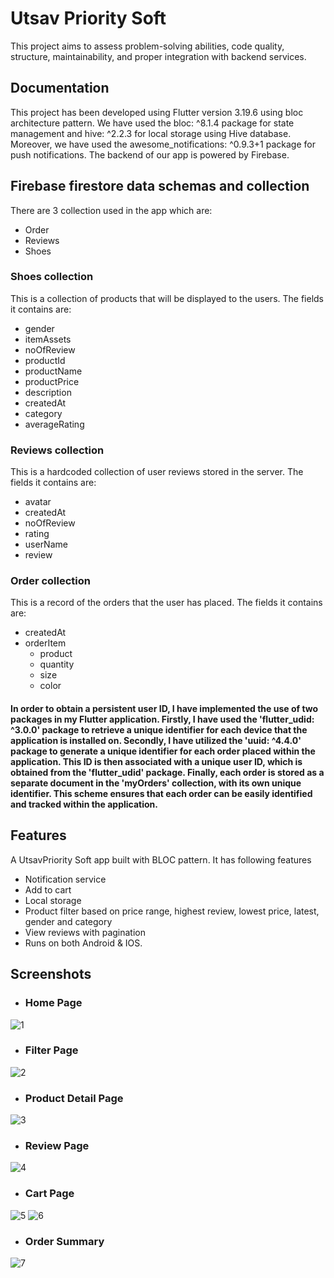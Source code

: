 
# Utsav Priority Soft

This project aims to assess problem-solving abilities, code quality, structure, maintainability, and proper integration with backend services.


## Documentation

This project has been developed using Flutter version 3.19.6 using bloc architecture pattern. We have used the bloc: ^8.1.4 package for state management and hive: ^2.2.3 for local storage using Hive database. Moreover, we have used the awesome_notifications: ^0.9.3+1 package for push notifications. The backend of our app is powered by Firebase.

## Firebase firestore data schemas and collection

There are 3 collection used in the app which are:
- Order
- Reviews
- Shoes

### Shoes collection
This is a collection of products that will be displayed to the users. The fields it contains are:
- gender
- itemAssets
- noOfReview
- productId
- productName
- productPrice
- description
- createdAt
- category
- averageRating

### Reviews collection
This is a hardcoded collection of user reviews stored in the server. The fields it contains are:
- avatar
- createdAt
- noOfReview
- rating
- userName
- review

### Order collection
This is a record of the orders that the user has placed. The fields it contains are:
- createdAt
- orderItem 
    - product
    - quantity
    - size
    - color

#### In order to obtain a persistent user ID, I have implemented the use of two packages in my Flutter application. Firstly, I have used the 'flutter_udid: ^3.0.0' package to retrieve a unique identifier for each device that the application is installed on. Secondly, I have utilized the 'uuid: ^4.4.0' package to generate a unique identifier for each order placed within the application. This ID is then associated with a unique user ID, which is obtained from the 'flutter_udid' package. Finally, each order is stored as a separate document in the 'myOrders' collection, with its own unique identifier. This scheme ensures that each order can be easily identified and tracked within the application.

## Features
A UtsavPriority Soft app built with BLOC pattern. It has following features
- Notification service
- Add to cart
- Local storage
- Product filter based on price range, highest review, lowest price, latest, gender and category
- View reviews with pagination
- Runs on both Android & IOS.







## Screenshots

- ### Home Page
![1](https://github.com/UtsavShrestha101/utsav_priority_soft/assets/70084913/ab59c88b-0387-4433-b941-9fae1083f1be)
- ### Filter Page
![2](https://github.com/UtsavShrestha101/utsav_priority_soft/assets/70084913/5913d246-b6ad-4030-bf0c-dbe6dc95f1dc)
- ### Product Detail Page
![3](https://github.com/UtsavShrestha101/utsav_priority_soft/assets/70084913/f4bae0c4-7f0a-45a9-be0a-4c760520d76b)
- ### Review Page
![4](https://github.com/UtsavShrestha101/utsav_priority_soft/assets/70084913/7c407453-8fe2-494d-8736-27060637ad63)
- ### Cart Page
![5](https://github.com/UtsavShrestha101/utsav_priority_soft/assets/70084913/32a831cb-b283-4dce-a846-892557c83f32)
![6](https://github.com/UtsavShrestha101/utsav_priority_soft/assets/70084913/e88b0aa1-64e8-414a-830b-cc83a58c5195)
- ### Order Summary
![7](https://github.com/UtsavShrestha101/utsav_priority_soft/assets/70084913/13dd534d-eecd-4d9f-89fc-040757555680)

